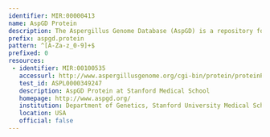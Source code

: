 ```yaml
---
identifier: MIR:00000413
name: AspGD Protein
description: The Aspergillus Genome Database (AspGD) is a repository for information relating to fungi of the genus Aspergillus, which includes organisms of clinical, agricultural and industrial importance. AspGD facilitates comparative genomics by providing a full-featured genomics viewer, as well as matched and standardized sets of genomic information for the sequenced aspergilli. This collection references protein information.
prefix: aspgd.protein
pattern: ^[A-Za-z_0-9]+$
prefixed: 0
resources:
 - identifier: MIR:00100535
   accessurl: http://www.aspergillusgenome.org/cgi-bin/protein/proteinPage.pl?dbid=${id}
   test_id: ASPL0000349247
   description: AspGD Protein at Stanford Medical School
   homepage: http://www.aspgd.org/
   institution: Department of Genetics, Stanford University Medical School, Stanford, California
   location: USA
   official: false
---
```

